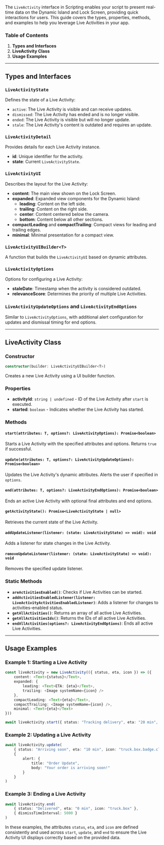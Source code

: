 
The `LiveActivity` interface in Scripting enables your script to present real-time data on the Dynamic Island and Lock Screen, providing quick interactions for users. This guide covers the types, properties, methods, and examples to help you leverage Live Activities in your app.

### Table of Contents
1. **Types and Interfaces**
2. **LiveActivity Class**
3. **Usage Examples**

---

## Types and Interfaces

### `LiveActivityState`
Defines the state of a Live Activity:
- `active`: The Live Activity is visible and can receive updates.
- `dismissed`: The Live Activity has ended and is no longer visible.
- `ended`: The Live Activity is visible but will no longer update.
- `stale`: The Live Activity's content is outdated and requires an update.

### `LiveActivityDetail`
Provides details for each Live Activity instance.
- **id**: Unique identifier for the activity.
- **state**: Current `LiveActivityState`.

### `LiveActivityUI`
Describes the layout for the Live Activity:
- **content**: The main view shown on the Lock Screen.
- **expanded**: Expanded view components for the Dynamic Island:
  - **leading**: Content on the left side.
  - **trailing**: Content on the right side.
  - **center**: Content centered below the camera.
  - **bottom**: Content below all other sections.
- **compactLeading** and **compactTrailing**: Compact views for leading and trailing edges.
- **minimal**: Minimal presentation for a compact view.

### `LiveActivityUIBuilder<T>`
A function that builds the `LiveActivityUI` based on dynamic attributes.

### `LiveActivityOptions`
Options for configuring a Live Activity:
- **staleDate**: Timestamp when the activity is considered outdated.
- **relevanceScore**: Determines the priority of multiple Live Activities.

### `LiveActivityUpdateOptions` and `LiveActivityEndOptions`
Similar to `LiveActivityOptions`, with additional alert configuration for updates and dismissal timing for end options.

---

## LiveActivity Class

### Constructor

```typescript
constructor(builder: LiveActivityUIBuilder<T>)
```
Creates a new Live Activity using a UI builder function.

### Properties

- **activityId**: `string | undefined` - ID of the Live Activity after `start` is executed.
- **started**: `boolean` - Indicates whether the Live Activity has started.

### Methods

#### `start(attributes: T, options?: LiveActivityOptions): Promise<boolean>`
Starts a Live Activity with the specified attributes and options. Returns `true` if successful.

#### `update(attributes: T, options?: LiveActivityUpdateOptions): Promise<boolean>`
Updates the Live Activity's dynamic attributes. Alerts the user if specified in `options`.

#### `end(attributes: T, options?: LiveActivityEndOptions): Promise<boolean>`
Ends an active Live Activity with optional final attributes and end options.

#### `getActivityState(): Promise<LiveActivityState | null>`
Retrieves the current state of the Live Activity.

#### `addUpdateListener(listener: (state: LiveActivityState) => void): void`
Adds a listener for state changes in the Live Activity.

#### `removeUpdateListener(listener: (state: LiveActivityState) => void): void`
Removes the specified update listener.

### Static Methods

- **`areActivitiesEnabled()`**: Checks if Live Activities can be started.
- **`addActivitiesEnabledListener(listener: LiveActivityActivitiesEnabledListener)`**: Adds a listener for changes to activities-enabled status.
- **`getAllActivities()`**: Returns an array of all active Live Activities.
- **`getAllActivitiesIds()`**: Returns the IDs of all active Live Activities.
- **`endAllActivities(options?: LiveActivityEndOptions)`**: Ends all active Live Activities.

---

## Usage Examples

### Example 1: Starting a Live Activity

```typescript
const liveActivity = new LiveActivity(({ status, eta, icon }) => ({
    content: <Text>{status}</Text>,
    expanded: {
        leading: <Text>ETA: {eta}</Text>,
        trailing: <Image systemName={icon} />
    },
    compactLeading: <Text>{eta}</Text>,
    compactTrailing: <Image systemName={icon} />,
    minimal: <Text>{eta}</Text>
}))

await liveActivity.start({ status: "Tracking delivery", eta: "20 min", icon: "truck.box.badge.clock" })
```

### Example 2: Updating a Live Activity

```typescript
await liveActivity.update(
    { status: "Arriving soon", eta: "10 min", icon: "truck.box.badge.clock" },
    {
        alert: {
            title: "Order Update",
            body: "Your order is arriving soon!"
        }
    }
)
```

### Example 3: Ending a Live Activity

```typescript
await liveActivity.end(
    { status: "Delivered", eta: "0 min", icon: "truck.box" },
    { dismissTimeInterval: 5000 }
)
```

In these examples, the attributes `status`, `eta`, and `icon` are defined consistently and used across `start`, `update`, and `end` to ensure the Live Activity UI displays correctly based on the provided data.
